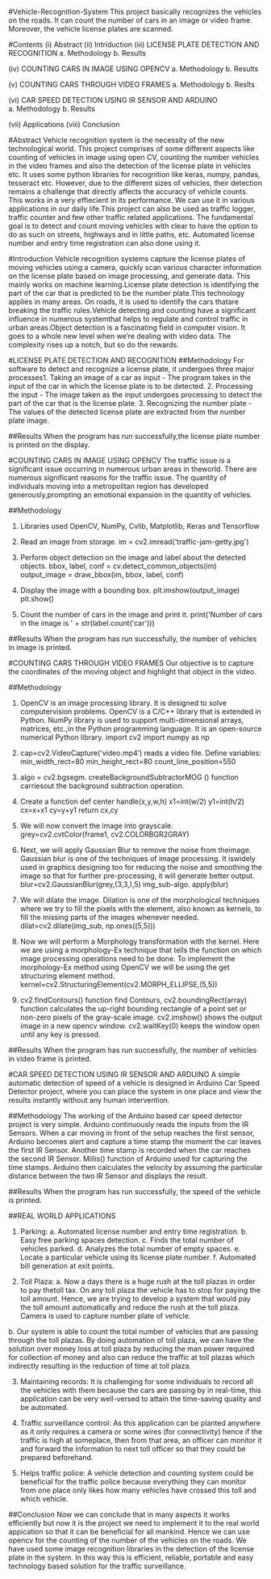 #Vehicle-Recognition-System
This project basically recognizes the vehicles on the roads. It can count the number of cars in an image or video frame. Moreover, the vehicle license plates are scanned.

#Contents
(i) Abstract
(ii) Intriduction
(iii) LICENSE PLATE DETECTION AND RECOGNITION
   a. Methodology
   b. Results
   
(iv) COUNTING CARS IN IMAGE USING OPENCV 
   a. Methodology
   b. Results
  
(v) COUNTING CARS THROUGH VIDEO FRAMES
   a. Methodology
   b. Reslts 
   
(vi) CAR SPEED DETECTION USING IR SENSOR AND ARDUINO  
   a. Methodology
   b. Results 

(vii) Applications
(viii) Conclusion

#Abstract
Vehicle recognition system is the necessity of the new technological world. This project comprises of some different aspects like counting of vehicles in image using open CV, counting the number vehicles in the video frames and also the detection of the license plate in vehicles etc. It uses some python libraries for recognition like keras, numpy, pandas, tesseract etc. However, due to the different sizes of vehicles, their detection remains a challenge that directly affects the accuracy of vehicle counts. This works in a very effiecient in its performance. We can use it in various applications in our daily life.This project can also be used as traffic logger, traffic counter and few other traffic related applications. The fundamental goal is to detect and count moving vehicles with clear to have the option to do as such on streets, highways and in little paths, etc. Automated license number and entry time registration can also done using it. 

#Introduction
Vehicle recognition systems capture the license plates of moving vehicles using a camera, quickly scan various character information on the license plate based on image processing, and generate data. This mainly works on machine learning.License plate detection is identifying the part of the car that is predicted to be the
number plate.This technology applies in many areas. On roads, it is used to identify the cars thatare breaking the traffic rules.Vehicle detecting and counting have a significant influence in numerous systemthat helps to regulate and control traffic in urban areas.Object detection is a fascinating field in computer vision. It goes to a whole new level when we’re dealing with video data. The complexity rises up a notch, but so do the rewards.

#LICENSE PLATE DETECTION AND RECOGNITION
##Methodology
For software to detect and recognize a license plate, it undergoes three major
processes1. Taking an image of a car as input - The program takes in the input of the car
in which the license plate is to be detected.
2. Processing the input - The image taken as the input undergoes processing to
detect the part of the car that is the license plate.
3. Recognizing the number plate - The values of the detected license plate are
extracted from the number plate image.

##Results
When the program has run successfully,the license plate number is printed on the display.

#COUNTING CARS IN IMAGE USING OPENCV
The traffic issue is a significant issue occurring in numerous urban areas in theworld. There are numerous significant reasons for the traffic issue. The quantity of
individuals moving into a metropolitan region has developed generously,prompting an emotional expansion in the quantity of vehicles. 

##Methodology
1. Libraries used OpenCV, NumPy, Cvlib, Matplotlib, Keras and Tensorflow
2. Read an image from storage.
im = cv2.imread('traffic-jam-getty.jpg')

3. Perform object detection on the image and label about the detected
objects.
bbox, label, conf = cv.detect_common_objects(im)
output_image = draw_bbox(im, bbox, label, conf)

4. Display the image with a bounding box.
plt.imshow(output_image)
plt.show()

5. Count the number of cars in the image and print it.
print('Number of cars in the image is ' + str(label.count('car')))

##Results
When the program has run successfully, the number of vehicles in image is printed.

#COUNTING CARS THROUGH VIDEO FRAMES
Our objective is to capture the coordinates of the moving object and highlight that object in the video.

##Methodology
1. OpenCV is an image processing library. It is designed to solve computervision problems. OpenCV is a C/C++ library that is extended in Python.
NumPy library is used to support multi-dimensional arrays, matrices, etc.,in the Python programming language. It is an open-source numerical Python library.
import cv2
import numpy as np

2. cap=cv2.VideoCapture('video.mp4’) reads a video file. Define variables:
min_width_rect=80 min_height_rect=80 count_line_position=550

3. algo = cv2.bgsegm. createBackgroundSubtractorMOG () function carriesout the background subtraction operation.
4. Create a function
def center handle(x,y,w,h) x1=int(w/2) 
y1=int(h/2) cx=x+x1 cy=y+y1 return cx,cy

5. We will now convert the image into grayscale.
grey=cv2.cvtColor(frame1, cv2.COLORBGR2GRAY)

6. Next, we will apply Gaussian Blur to remove the noise from theimage. Gaussian blur is one of the techniques of image processing. It iswidely used in graphics designing too for reducing the noise and smoothing the image so that for further pre-processing, it will generate better output.
blur=cv2.GaussianBlur(grey,(3,3,),5)
img_sub-algo. apply(blur)

7. We will dilate the image. Dilation is one of the morphological techniques where we try to fill the pixels with the element, also known as kernels, to
fill the missing parts of the images whenever needed.
dilat=cv2.dilate(img_sub, np.ones((5,5)))

8. Now we will perform a Morphology transformation with the kernel. Here we are using a morphology-Ex technique that tells the function on which
image processing operations need to be done. To implement the morphology-Ex method using OpenCV we will be using the get structuring element method.
kernel=cv2.StructuringElement(cv2.MORPH_ELLIPSE,(5,5))

9. cv2.findContours() function find Contours, cv2.boundingRect(array) function calculates the up-right bounding rectangle of a point set or non-zero pixels of the gray-scale image.
cv2.imshow() shows the output image in a new opencv window.
cv2.waitKey(0) keeps the window open until any key is pressed.

##Results
When the program has run successfully, the number of vehicles in video frame is printed.

#CAR SPEED DETECTION USING IR SENSOR AND ARDUINO
A simple automatic detection of speed of a vehicle is designed in Arduino Car Speed Detector project, where you can place the system in one place and view the results instantly without any human intervention.

##Methodology
The working of the Arduino based car speed detector project is very simple. Arduino continuously reads the inputs from the IR Sensors. When a car moving
in front of the setup reaches the first sensor, Arduino becomes alert and capture a time stamp the moment the car leaves the first IR Sensor. Another time stamp is recorded when the car reaches the second IR Sensor. Millis() function of Arduino used for capturing the time stamps. Arduino then calculates the velocity by assuming the particular distance between the two IR Sensor and displays the result.

##Results
When the program has run successfully, the speed of the vehicle is printed.

##REAL WORLD APPLICATIONS
1. Parking:
a. Automated license number and entry time registration.
b. Easy free parking spaces detection.
c. Finds the total number of vehicles parked.
d. Analyzes the total number of empty spaces.
e. Locate a particular vehicle using its license plate number.
f. Automated bill generation at exit points.

2. Toll Plaza:
a. Now a days there is a huge rush at the toll plazas in order to pay thetoll tax. On any toll plaza the vehicle has to stop for paying the toll amount. Hence, we are trying to develop a system that would pay the toll amount automatically and reduce the rush at the toll plaza. Camera is used to capture number plate of vehicle.

b. Our system is able to count the total number of vehicles that are passing through the toll plazas. By doing automation of toll plaza, we can have the solution over money loss at toll plaza by reducing the man power required for collection of money and also can reduce the traffic at toll plazas which indirectly resulting in the reduction of time at toll plaza.

3. Maintaining records: It is challenging for some individuals to record all the vehicles with them because the cars are passing by in real-time, this application can be very well-versed to attain the time-saving quality and be automated.

4. Traffic surveillance control: As this application can be planted anywhere as it only requires a camera or some wires (for connectivity) hence if the
traffic is high at someplace, then from that area, an officer can monitor it and forward the information to next toll officer so that they could be prepared beforehand.

5. Helps traffic police: A vehicle detection and counting system could be beneficial for the traffic police because everything they can monitor from one place only likes how many vehicles have crossed this toll and which vehicle.

##Conclusion
Now we can conclude that in many aspects it works efficiently but now it is the project we need to implement it to the real world appication so that it can be beneficial for all mankind. Hence we can use opencv for the counting of the number of the vehicles on the roads. We have used some image recognition libraries in the detection of the license plate in the system. In this way this is efficient, reliable, portable and easy technology based solution for the traffic surveillance.
